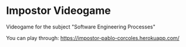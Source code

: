 # Impostor Videogame


Videogame for the subject "Software Engineering Processes"

You can play through: https://impostor-pablo-corcoles.herokuapp.com/
